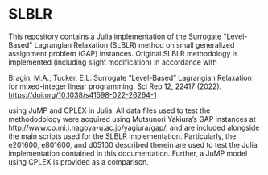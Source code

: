 # SLBLR
This repository contains a Julia implementation of the Surrogate "Level-Based" Lagrangian Relaxation (SLBLR) method on small generalized assignment problem (GAP)
instances. Original SLBLR methodology is implemented (including slight modification) in accordance with

Bragin, M.A., Tucker, E.L. Surrogate “Level-Based” Lagrangian Relaxation for mixed-integer linear programming. 
Sci Rep 12, 22417 (2022). https://doi.org/10.1038/s41598-022-26264-1

using JuMP and CPLEX in Julia. All data files used to test the methododology were acquired using Mutsunori Yakiura’s GAP instances at 
http://www.co.mi.i.nagoya-u.ac.jp/yagiura/gap/, and are included alongside the main scripts used for the SLBLR implementation. Particularly, 
the e201600, e801600, and d05100 described therein are used to test the Julia implementation contained in this documentation. Further, a 
JuMP model using CPLEX is provided as a comparison.






